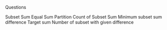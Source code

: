 Questions

Subset Sum
Equal Sum Partition
Count of Subset Sum
Minimum subset sum difference
Target sum
Number of subset with given difference